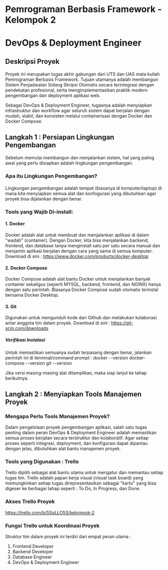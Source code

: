# Pemrograman Berbasis Framework - Kelompok 2
# DevOps & Deployment Engineer

## Deskripsi Proyek

#### 
Proyek ini merupakan tugas akhir gabungan dari UTS dan UAS mata kuliah Pemrograman Berbasis Framework. Tujuan utamanya adalah membangun Sistem Penjadwalan Sidang Skripsi Otomatis secara terintegrasi dengan pendekatan profesional, serta mengimplementasikan praktik modern pengembangan dan deployment aplikasi web.

Sebagai DevOps & Deployment Engineer, tugasnya adalah menyiapkan infrastruktur dan workflow agar seluruh sistem dapat berjalan dengan mudah, stabil, dan konsisten melalui containerisasi dengan Docker dan Docker Compose.

## Langkah 1 : Persiapan Lingkungan Pengembangan

####
Sebelum memulai membangun dan menjalankan sistem, hal yang paling awal yang perlu disiapkan adalah lingkungan pengembangan. 

### Apa itu Lingkungan Pengembangan?

####
Lingkungan pengembangan adalah tempat (biasanya di komputer/laptop) di mana kita menyiapkan semua alat dan konfogurasi yang dibutuhkan agar proyek bisa dijalankan dengan benar.

### Tools yang Wajib Di-install:
#### 1. Docker
Docker adalah alat untuk membuat dan menjalankan aplikasi di dalam "wadah" (container). Dengan Docker, kita bisa menjalankan backend, frontend, dan database tanpa menginstall satu per satu secara manual dan menjamin aplikasi berjalan dengan cara yang sama di semua komputer.
Download di sini : https://www.docker.com/products/docker-desktop

#### 2. Docker Compose
Docker Compose adalah alat bantu Docker untuk menjalankan banyak container sekaligus (seperti MYSQL, backend, frontend, dan NGINX) hanya dengan satu perintah. Biasanya Docker Compose sudah otomatis terinstal bersama Docker Desktop.

#### 3. Git 
Digunakan untuk mengunduh kode dari Github dan melakukan kolaborasi antar anggota tim dalam proyek. 
Download di sini : https://git-scm.com/downloads

##### Verifikasi Instalasi
Untuk memastikan semuanya sudah terpasang dengan benar, jalankan perintah ini di terminal/command prompt :
docker --version
docker-compose --version
git --version

Jika versi masing-masing alat ditampilkan, maka siap lanjut ke tahap berikutnya. 

## Langkah 2 : Menyiapkan Tools Manajemen Proyek

### Mengapa Perlu Tools Manajemen Proyek?
Dalam pengelolaan proyek pengembangan aplikasi, salah satu tugas penting dalam peran DevOps & Deployment Engineer adalah memastikan semua proses berjalan secara terstruktur dan kolaboratif. Agar setiap proses seperti integrasi, deployment, dan konfigurasi dapat dipantau dengan jelas, dibutuhkan alat bantu manajemen proyek.

### Tools yang Digunakan : Trello
Trello dipilih sebagai alat bantu utama untuk mengatur dan memantau setiap tugas tim.
Trello adalah papan kerja visual (visual task board) yang memungkinkan setiap tugas direpresentasikan sebagai "kartu" yang bisa digeser ke berbagai tahap seperti : To Do, In Progress, dan Done.

### Akses Trello Proyek
https://trello.com/b/5SqLLO5S/kelompok-2

### Fungsi Trello untuk Koordinasi Proyek 
Struktur tim dalam proyek ini terdiri dari empat peran utama : 
1. Frontend Developer
2. Backend Developer
3. Database Engineer
4. DevOps & Deployment Engineer

